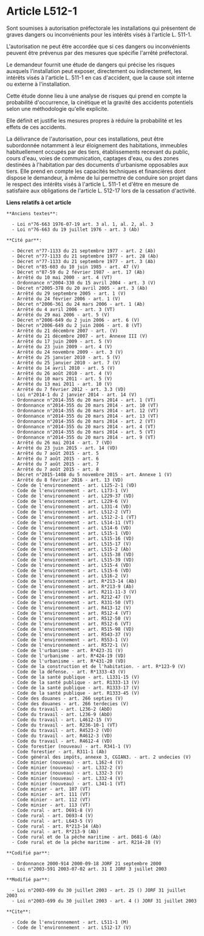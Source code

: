# Article L512-1

Sont soumises à autorisation préfectorale les installations qui présentent de graves dangers ou inconvénients pour les
intérêts visés à l'article L. 511-1.

L'autorisation ne peut être accordée que si ces dangers ou inconvénients peuvent être prévenus par des mesures que spécifie
l'arrêté préfectoral.

Le demandeur fournit une étude de dangers qui précise les risques auxquels l'installation peut exposer, directement ou
indirectement, les intérêts visés à l'article L. 511-1 en cas d'accident, que la cause soit interne ou externe à
l'installation.

Cette étude donne lieu à une analyse de risques qui prend en compte la probabilité d'occurrence, la cinétique et la gravité
des accidents potentiels selon une méthodologie qu'elle explicite.

Elle définit et justifie les mesures propres à réduire la probabilité et les effets de ces accidents.

La délivrance de l'autorisation, pour ces installations, peut être subordonnée notamment à leur éloignement des habitations,
immeubles habituellement occupés par des tiers, établissements recevant du public, cours d'eau, voies de communication,
captages d'eau, ou des zones destinées à l'habitation par des documents d'urbanisme opposables aux tiers. Elle prend en
compte les capacités techniques et financières dont dispose le demandeur, à même de lui permettre de conduire son projet dans
le respect des intérêts visés à l'article L. 511-1 et d'être en mesure de satisfaire aux obligations de l'article L. 512-17
lors de la cessation d'activité.

**Liens relatifs à cet article**

	**Anciens textes**:

	  - Loi n°76-663 1976-07-19 art. 3 al. 1, al. 2, al. 3
	  - Loi n°76-663 du 19 juillet 1976 - art. 3 (Ab)

	**Cité par**:

	  - Décret n°77-1133 du 21 septembre 1977 - art. 2 (Ab)
	  - Décret n°77-1133 du 21 septembre 1977 - art. 28 (Ab)
	  - Décret n°77-1133 du 21 septembre 1977 - art. 3 (Ab)
	  - Décret n°85-603 du 10 juin 1985 - art. 47 (V)
	  - Décret n°87-59 du 2 février 1987 - art. 17 (Ab)
	  - Arrêté du 10 mai 2000 - art. 4 (VT)
	  - Ordonnance n°2004-330 du 15 avril 2004 - art. 3 (V)
	  - Décret n°2005-378 du 20 avril 2005 - art. 3 (Ab)
	  - Arrêté du 29 septembre 2005 - art. 1 (V)
	  - Arrêté du 24 février 2006 - art. 1 (V)
	  - Décret n°2006-361 du 24 mars 2006 - art. 1 (Ab)
	  - Arrêté du 4 avril 2006 - art. 3 (VT)
	  - Arrêté du 29 mai 2006 - art. 5 (V)
	  - Décret n°2006-649 du 2 juin 2006 - art. 6 (V)
	  - Décret n°2006-649 du 2 juin 2006 - art. 8 (VT)
	  - Arrêté du 21 décembre 2007 - art. (V)
	  - Arrêté du 21 décembre 2007 - art. Annexe III (V)
	  - Arrêté du 17 juin 2009 - art. 5 (V)
	  - Arrêté du 23 juin 2009 - art. 4 (V)
	  - Arrêté du 24 novembre 2009 - art. 3 (V)
	  - Arrêté du 25 janvier 2010 - art. 5 (V)
	  - Arrêté du 25 janvier 2010 - art. 7 (V)
	  - Arrêté du 14 avril 2010 - art. 5 (V)
	  - Arrêté du 26 août 2010 - art. 4 (V)
	  - Arrêté du 10 mars 2011 - art. 5 (V)
	  - Arrêté du 13 mai 2011 - art. 10 (V)
	  - Arrêté du 7 février 2012 - art. 3.3 (VD)
	  - Loi n°2014-1 du 2 janvier 2014 - art. 14 (V)
	  - Ordonnance n°2014-355 du 20 mars 2014 - art. 1 (VT)
	  - Ordonnance n°2014-355 du 20 mars 2014 - art. 10 (VT)
	  - Ordonnance n°2014-355 du 20 mars 2014 - art. 12 (VT)
	  - Ordonnance n°2014-355 du 20 mars 2014 - art. 13 (VT)
	  - Ordonnance n°2014-355 du 20 mars 2014 - art. 2 (VT)
	  - Ordonnance n°2014-355 du 20 mars 2014 - art. 4 (VT)
	  - Ordonnance n°2014-355 du 20 mars 2014 - art. 5 (VT)
	  - Ordonnance n°2014-355 du 20 mars 2014 - art. 9 (VT)
	  - Arrêté du 26 mai 2014 - art. 7 (VD)
	  - Arrêté du 23 juin 2015 - art. 14 (VD)
	  - Arrêté du 7 août 2015 - art. 5
	  - Arrêté du 7 août 2015 - art. 6
	  - Arrêté du 7 août 2015 - art. 7
	  - Arrêté du 7 août 2015 - art. 8
	  - Décret n°2015-1408 du 5 novembre 2015 - art. Annexe 1 (V)
	  - Arrêté du 8 février 2016 - art. 13 (VD)
	  - Code de l'environnement - art. L125-2-1 (VD)
	  - Code de l'environnement - art. L173-1 (V)
	  - Code de l'environnement - art. L229-37 (VD)
	  - Code de l'environnement - art. L229-6 (V)
	  - Code de l'environnement - art. L331-4 (VD)
	  - Code de l'environnement - art. L512-2 (VT)
	  - Code de l'environnement - art. L512-2-1 (VT)
	  - Code de l'environnement - art. L514-11 (VT)
	  - Code de l'environnement - art. L514-6 (VD)
	  - Code de l'environnement - art. L515-1 (VD)
	  - Code de l'environnement - art. L515-16 (VD)
	  - Code de l'environnement - art. L515-17 (V)
	  - Code de l'environnement - art. L515-2 (Ab)
	  - Code de l'environnement - art. L515-38 (VD)
	  - Code de l'environnement - art. L515-39 (VD)
	  - Code de l'environnement - art. L515-4 (VD)
	  - Code de l'environnement - art. L515-6 (VD)
	  - Code de l'environnement - art. L516-2 (V)
	  - Code de l'environnement - art. R*213-14 (Ab)
	  - Code de l'environnement - art. R*213-9 (Ab)
	  - Code de l'environnement - art. R211-11-3 (V)
	  - Code de l'environnement - art. R212-47 (V)
	  - Code de l'environnement - art. R331-50 (VT)
	  - Code de l'environnement - art. R413-12 (V)
	  - Code de l'environnement - art. R512-4 (VT)
	  - Code de l'environnement - art. R512-50 (V)
	  - Code de l'environnement - art. R512-6 (VT)
	  - Code de l'environnement - art. R515-98 (VD)
	  - Code de l'environnement - art. R543-37 (V)
	  - Code de l'environnement - art. R553-1 (V)
	  - Code de l'environnement - art. R572-1 (V)
	  - Code de l'urbanisme - art. R*423-31 (V)
	  - Code de l'urbanisme - art. R*424-19 (VD)
	  - Code de l'urbanisme - art. R*431-20 (VD)
	  - Code de la construction et de l'habitation. - art. R*123-9 (V)
	  - Code de la défense. - art. R*1333-43 (V)
	  - Code de la santé publique - art. L1331-15 (V)
	  - Code de la santé publique - art. R1333-13 (V)
	  - Code de la santé publique - art. R1333-17 (V)
	  - Code de la santé publique - art. R1333-45 (V)
	  - Code des douanes - art. 266 septies (V)
	  - Code des douanes - art. 266 terdecies (V)
	  - Code du travail - art. L236-2 (AbD)
	  - Code du travail - art. L236-9 (AbD)
	  - Code du travail - art. L4612-15 (V)
	  - Code du travail - art. R236-10-1 (VT)
	  - Code du travail - art. R4523-2 (VD)
	  - Code du travail - art. R4612-3 (VD)
	  - Code du travail - art. R4612-4 (VD)
	  - Code forestier (nouveau) - art. R341-1 (V)
	  - Code forestier - art. R311-1 (Ab)
	  - Code général des impôts, annexe 3, CGIAN3. - art. 2 undecies (V)
	  - Code minier (nouveau) - art. L162-4 (V)
	  - Code minier (nouveau) - art. L332-2 (V)
	  - Code minier (nouveau) - art. L332-3 (V)
	  - Code minier (nouveau) - art. L332-4 (V)
	  - Code minier (nouveau) - art. L341-1 (VT)
	  - Code minier - art. 107 (VT)
	  - Code minier - art. 111 (VT)
	  - Code minier - art. 112 (VT)
	  - Code minier - art. 113 (VT)
	  - Code rural - art. D691-8 (V)
	  - Code rural - art. D693-4 (V)
	  - Code rural - art. L643-5 (V)
	  - Code rural - art. R*213-14 (Ab)
	  - Code rural - art. R*213-9 (Ab)
	  - Code rural et de la pêche maritime - art. D681-6 (Ab)
	  - Code rural et de la pêche maritime - art. R214-28 (V)

	**Codifié par**:

	  - Ordonnance 2000-914 2000-09-18 JORF 21 septembre 2000
	  - Loi n°2003-591 2003-07-02 art. 31 I JORF 3 juillet 2003

	**Modifié par**:

	  - Loi n°2003-699 du 30 juillet 2003 - art. 25 () JORF 31 juillet 2003
	  - Loi n°2003-699 du 30 juillet 2003 - art. 4 () JORF 31 juillet 2003

	**Cite**:

	  - Code de l'environnement - art. L511-1 (M)
	  - Code de l'environnement - art. L512-17 (V)
